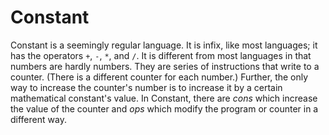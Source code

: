 # Constant

Constant is a seemingly regular language. It is infix, like most languages; it has the operators `+`, `-`, `*`, and `/`. It is different from most languages in that numbers are hardly numbers. They are series of instructions that write to a counter. (There is a different counter for each number.) Further, the only way to increase the counter's number is to increase it by a certain mathematical constant's value. In Constant, there are *cons* which increase the value of the counter and *ops* which modify the program or counter in a different way.
